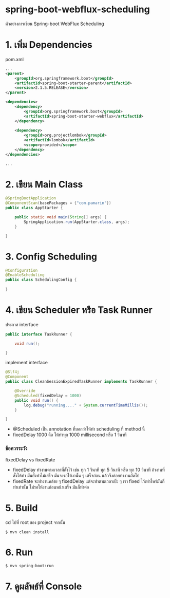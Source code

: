 # spring-boot-webflux-scheduling
ตัวอย่างการเขียน Spring-boot WebFlux Scheduling

# 1. เพิ่ม Dependencies

pom.xml 
``` xml
...
<parent>
    <groupId>org.springframework.boot</groupId>
    <artifactId>spring-boot-starter-parent</artifactId>
    <version>2.1.5.RELEASE</version>
</parent>

<dependencies>
    <dependency>
        <groupId>org.springframework.boot</groupId>
        <artifactId>spring-boot-starter-webflux</artifactId>
    </dependency>
    
    <dependency>
        <groupId>org.projectlombok</groupId>
        <artifactId>lombok</artifactId>
        <scope>provided</scope>
    </dependency>
</dependencies>

...
```

# 2. เขียน Main Class 

``` java
@SpringBootApplication
@ComponentScan(basePackages = {"com.pamarin"}) 
public class AppStarter {

    public static void main(String[] args) {
        SpringApplication.run(AppStarter.class, args);
    }

}
```

# 3. Config Scheduling 
```java 
@Configuration
@EnableScheduling
public class SchedulingConfig {
    
}
```

# 4. เขียน Scheduler หรือ Task Runner 
ประกาศ interface 
```java 
public interface TaskRunner {

    void run();

}
```
implement interface
```java 
@Slf4j
@Component
public class CleanSessionExpiredTaskRunner implements TaskRunner {

    @Override
    @Scheduled(fixedDelay = 1000)
    public void run() {
        log.debug("running...." + System.currentTimeMillis());
    }

}
```

- @Scheduled เป็น annotation ที่บอกว่าให้ทำ scheduling ที่ method นี้ 
- fixedDelay 1000 คือ ให้ทำทุก 1000 millisecond หรือ 1 วินาที 

### ข้อควรระวัง
fixedDelay vs fixedRate
- fixedDelay ทำงานตามเวลาที่ตั้งไว้ เช่น ทุก 1 วินาที ทุก 5 วินาที หรือ ทุก 10 วินาที ถ้างานที่สั่งให้ทำ มันยังทำไม่เสร็จ  มันจะรอให้งานั้น ๆ เสร็จก่อน แล้วจึงค่อยทำงานถัดไป
- fixedRate จะทำงานคล้าย ๆ fixedDelay แต่จะทำตามเวลาเป๊ะ ๆ เรา fixed ไว้เท่าไหร่มันก็ทำเท่านั้น ไม่รอให้งานก่อนหน้าเสร็จ มันก็ทำต่อ 

# 5. Build
cd ไปที่ root ของ project จากนั้น  
``` shell 
$ mvn clean install
```

# 6. Run 
``` shell 
$ mvn spring-boot:run
```

# 7. ดูผลัพธ์ที่ Console 
